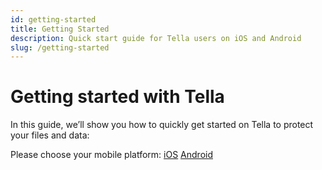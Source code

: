 ```yaml
---
id: getting-started
title: Getting Started 
description: Quick start guide for Tella users on iOS and Android
slug: /getting-started
---
```


# Getting started with Tella

In this guide, we’ll show you how to quickly get started on Tella to protect your files and data:

Please choose your mobile platform:
[iOS](docs/getting-started-ios) 
[Android](docs/getting-started-android) 